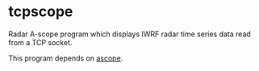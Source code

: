 # tcpscope
Radar A-scope program which displays IWRF radar time series data read from a TCP socket.

This program depends on [ascope](https://github.com/NCAR/ascope).
